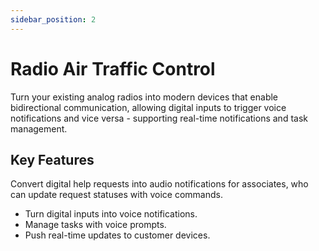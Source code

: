 ```yaml
---
sidebar_position: 2
---
```


# Radio Air Traffic Control

Turn your existing analog radios into modern devices that enable bidirectional communication, allowing digital inputs to trigger voice notifications and vice versa - supporting real-time notifications and task management. 

## Key Features
Convert digital help requests into audio notifications for associates, who can update request statuses with voice commands.
- Turn digital inputs into voice notifications.
- Manage tasks with voice prompts.
- Push real-time updates to customer devices.